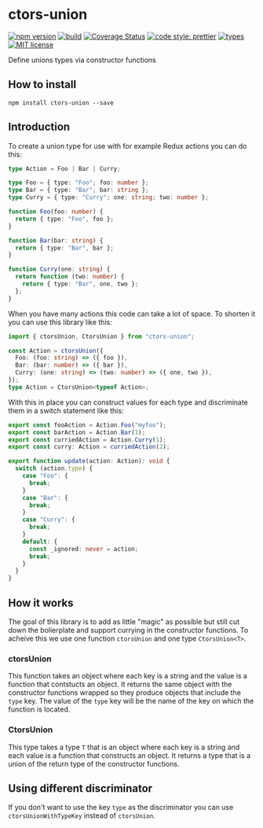 # ctors-union

[![npm version][version-image]][version-url]
[![build][build-image]][build-url]
[![Coverage Status][codecov-image]][codecov-url]
[![code style: prettier][prettier-image]][prettier-url]
[![types][types-image]][types-url]
[![MIT license][license-image]][license-url]

Define unions types via constructor functions

## How to install

```
npm install ctors-union --save
```

## Introduction

To create a union type for use with for example Redux actions you can do this:

```ts
type Action = Foo | Bar | Curry;

type Foo = { type: "Foo"; foo: number };
type Bar = { type: "Bar"; bar: string };
type Curry = { type: "Curry"; one: string; two: number };

function Foo(foo: number) {
  return { type: "Foo", foo };
}

function Bar(bar: string) {
  return { type: "Bar", bar };
}

function Curry(one: string) {
  return function (two: number) {
    return { type: "Bar", one, two };
  };
}
```

When you have many actions this code can take a lot of space. To shorten it you can use this library like this:

```ts
import { ctorsUnion, CtorsUnion } from "ctors-union";

const Action = ctorsUnion({
  Foo: (foo: string) => ({ foo }),
  Bar: (bar: number) => ({ bar }),
  Curry: (one: string) => (two: number) => ({ one, two }),
});
type Action = CtorsUnion<typeof Action>;
```

With this in place you can construct values for each type and discriminate them in a switch statement like this:

```ts
export const fooAction = Action.Foo("myfoo");
export const barAction = Action.Bar(1);
export const curriedAction = Action.Curry(1);
export const curry: Action = curriedAction(2);

export function update(action: Action): void {
  switch (action.type) {
    case "Foo": {
      break;
    }
    case "Bar": {
      break;
    }
    case "Curry": {
      break;
    }
    default: {
      const _ignored: never = action;
      break;
    }
  }
}
```

## How it works

The goal of this library is to add as little "magic" as possible but still cut down the bolierplate and support currying in the constructor functions. To acheive this we use one function `ctorsUnion` and one type `CtorsUnion<T>`.

### ctorsUnion

This function takes an object where each key is a string and the value is a function that contstucts an object. It returns the same object with the constructor functions wrapped so they produce objects that include the `type` key. The value of the `type` key will be the name of the key on which the function is located.

### CtorsUnion<T>

This type takes a type `T` that is an object where each key is a string and each value is a function that constructs an object. It returns a type that is a union of the return type of the constructor functions.

## Using different discriminator

If you don't want to use the key `type` as the discriminator you can use `ctorsUnionWithTypeKey` instead of `ctorsUnion`.

[version-image]: https://img.shields.io/npm/v/ctors-union.svg?style=flat
[version-url]: https://www.npmjs.com/package/ctors-union
[build-image]: https://github.com/dividab/ctors-union/workflows/Build/badge.svg
[build-url]: https://github.com/dividab/ctors-union/actions?query=workflow%3ABuild+branch%3Amaster
[codecov-image]: https://codecov.io/gh/dividab/ctors-union/branch/master/graph/badge.svg
[codecov-url]: https://codecov.io/gh/dividab/ctors-union
[prettier-image]: https://img.shields.io/badge/code_style-prettier-ff69b4.svg?style=flat
[prettier-url]: https://github.com/prettier/prettier
[types-image]: https://img.shields.io/npm/types/scrub-js.svg
[types-url]: https://www.typescriptlang.org/
[license-image]: https://img.shields.io/github/license/dividab/ctors-union.svg?style=flat
[license-url]: https://opensource.org/licenses/MIT
